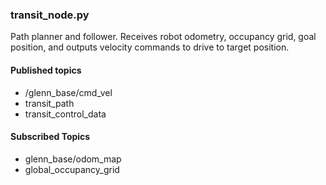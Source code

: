 ### transit_node.py
Path planner and follower. Receives robot odometry, occupancy grid, goal position, and outputs velocity commands to drive to target position.
#### Published topics
* /glenn_base/cmd_vel
* transit_path
* transit_control_data
#### Subscribed Topics
* glenn_base/odom_map
* global_occupancy_grid